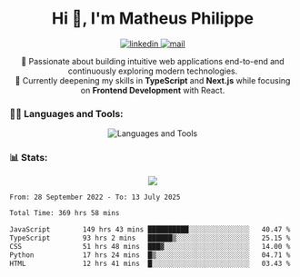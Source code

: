 
<h1 align="center">Hi 👋, I'm Matheus Philippe</h1>
<p align="center">
  <a href="https://www.linkedin.com/in/matheusphilippe-" target="_blank" rel="noopener noreferrer">
    <img alt="linkedin" src="https://img.shields.io/static/v1?label=&message=Linkedin&color=blue&logo=linkedin&style=for-the-badge" /> </a>
  <a href="mailto:matheus.philippe2002@gmail.com">
    <img alt="mail" src="https://img.shields.io/badge/Gmail-D14836?style=for-the-badge&logo=gmail&logoColor=white" /> </a>
 <p align="center">
  🚀 Passionate about building intuitive web applications end-to-end and continuously exploring modern technologies.
  <br />
  🌱 Currently deepening my skills in <strong>TypeScript</strong> and <strong>Next.js</strong> while focusing on <strong>Frontend Development</strong> with React.
</p>

   
</p>



<h3 align="left">🧑‍💻 Languages and Tools:</h3>

<p align="center">
  <img src="https://skillicons.dev/icons?i=ts,js,react,nodejs,express,mongodb,tailwind,vite,html,css,git,vscode,linux" alt="Languages and Tools" />

</p>

<h3 align="left"> 📊 Stats: </h3>

<p align="center">
  <img src="https://github-readme-stats.vercel.app/api/top-langs?username=mph7&show_icons=true&theme=tokyonight&hide_border=true&locale=en&langs_count=6&layout=compact" /> 



<!--START_SECTION:waka-->

```txt
From: 28 September 2022 - To: 13 July 2025

Total Time: 369 hrs 58 mins

JavaScript        149 hrs 43 mins ██████████░░░░░░░░░░░░░░░   40.47 %
TypeScript        93 hrs 2 mins   ██████▒░░░░░░░░░░░░░░░░░░   25.15 %
CSS               51 hrs 48 mins  ███▓░░░░░░░░░░░░░░░░░░░░░   14.00 %
Python            17 hrs 24 mins  █▒░░░░░░░░░░░░░░░░░░░░░░░   04.71 %
HTML              12 hrs 41 mins  █░░░░░░░░░░░░░░░░░░░░░░░░   03.43 %
```

<!--END_SECTION:waka-->
</p>
